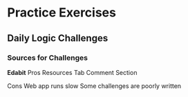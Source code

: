 # Practice Exercises

## Daily Logic Challenges

### Sources for Challenges

**Edabit** 
Pros
Resources Tab
Comment Section

Cons
Web app runs slow
Some challenges are poorly written

